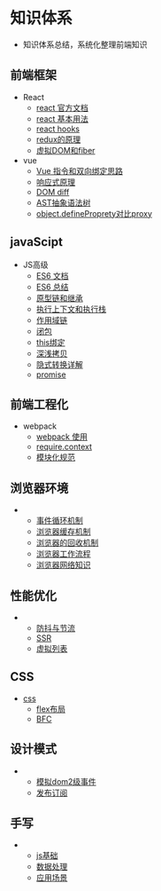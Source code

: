 # 知识体系
* 知识体系总结，系统化整理前端知识

## 前端框架
 - React
    - [react 官方文档](https://zh-hans.reactjs.org/docs/getting-started.html)
    - [react 基本用法](https://github.com/laohuihui2012/cbokSystem/tree/master/react%E5%9F%BA%E6%9C%AC%E7%94%A8%E6%B3%95)
    - [react hooks](https://github.com/laohuihui2012/cbokSystem/tree/master/react-hooks)
    - [redux的原理](https://github.com/laohuihui2012/cbokSystem/blob/master/react%E5%9F%BA%E6%9C%AC%E7%94%A8%E6%B3%95/redux%E7%9A%84%E5%8E%9F%E7%90%86.md)
     - [虚拟DOM和fiber](https://github.com/laohuihui2012/cbokSystem/blob/master/react%E5%9F%BA%E6%9C%AC%E7%94%A8%E6%B3%95/react%E8%99%9A%E6%8B%9Fdom.md)
 - vue
   - [Vue 指令和双向绑定思路](https://github.com/laohuihui2012/cbokSystem/blob/master/Vue/Vue%20%E6%8C%87%E4%BB%A4%E5%92%8C%E5%8F%8C%E5%90%91%E7%BB%91%E5%AE%9A%E6%80%9D%E8%B7%AF.md)
   - [响应式原理](https://github.com/laohuihui2012/cbokSystem/blob/master/Vue/%E5%93%8D%E5%BA%94%E5%BC%8F%E5%8E%9F%E7%90%86.md)
   - [DOM diff](https://github.com/laohuihui2012/cbokSystem/blob/master/Vue/diff%E7%AE%97%E6%B3%95(%E8%99%9A%E6%8B%9FDOM).md)
   - [AST抽象语法树](https://github.com/laohuihui2012/cbokSystem/blob/master/Vue/AST%E6%8A%BD%E8%B1%A1%E8%AF%AD%E6%B3%95%E6%A0%91.md)
   - [object.defineProprety对比proxy](https://github.com/laohuihui2012/cbokSystem/blob/master/Vue/object.defineProprety%E5%AF%B9%E6%AF%94proxy.md)
## javaScipt
 - JS高级
   - [ES6 文档](https://es6.ruanyifeng.com/#docs/promise#Promise-prototype-finally)
   - [ES6 总结](https://github.com/laohuihui2012/cbokSystem/tree/master/javaScript/ES%206)
   - [原型链和继承](https://github.com/laohuihui2012/cbokSystem/blob/master/javaScript/JS%E7%90%86%E8%AE%BA/%E5%8E%9F%E5%9E%8B%E9%93%BE%E5%92%8C%E7%BB%A7%E6%89%BF.md)
   - [执行上下文和执行栈](https://github.com/laohuihui2012/cbokSystem/blob/master/javaScript/JS%E7%90%86%E8%AE%BA/%E6%89%A7%E8%A1%8C%E4%B8%8A%E4%B8%8B%E6%96%87%E5%92%8C%E6%89%A7%E8%A1%8C%E6%A0%88.md)
   - [作用域链](https://github.com/laohuihui2012/cbokSystem/blob/master/javaScript/JS%E7%90%86%E8%AE%BA/%E4%BD%9C%E7%94%A8%E5%9F%9F.md)
   - [闭包](https://github.com/laohuihui2012/cbokSystem/blob/master/javaScript/JS%E7%90%86%E8%AE%BA/%E9%97%AD%E5%8C%85.md)
   - [this绑定](https://github.com/laohuihui2012/cbokSystem/blob/master/javaScript/JS%E7%90%86%E8%AE%BA/this%E7%BB%91%E5%AE%9A.md)
   - [深浅拷贝](https://github.com/laohuihui2012/cbokSystem/blob/master/javaScript/JS%E7%90%86%E8%AE%BA/%E6%B7%B1%E6%B5%85%E6%8B%B7%E8%B4%9D.md)
   - [隐式转换详解](https://github.com/laohuihui2012/cbokSystem/blob/master/javaScript/JS%E7%90%86%E8%AE%BA/%E8%AF%A6%E8%A7%A3%E9%9A%90%E5%BC%8F%E8%BD%AC%E6%8D%A2.md)
   - [promise](https://github.com/laohuihui2012/cbokSystem/blob/master/javaScript/JS%E7%90%86%E8%AE%BA/%E8%AF%A6%E8%A7%A3%E9%9A%90%E5%BC%8F%E8%BD%AC%E6%8D%A2.md)
## 前端工程化
- webpack
   - [webpack 使用](https://github.com/laohuihui2012/cbokSystem/blob/master/%E5%89%8D%E7%AB%AF%E5%B7%A5%E7%A8%8B%E5%8C%96%E5%92%8C%E8%87%AA%E5%8A%A8%E5%8C%96/1.webpack%E4%BD%BF%E7%94%A8.md)
   - [require.context](https://github.com/laohuihui2012/cbokSystem/blob/master/%E5%89%8D%E7%AB%AF%E5%B7%A5%E7%A8%8B%E5%8C%96%E5%92%8C%E8%87%AA%E5%8A%A8%E5%8C%96/require.context%E5%AE%9E%E7%8E%B0%E5%89%8D%E7%AB%AF%E5%B7%A5%E7%A8%8B%E8%87%AA%E5%8A%A8%E5%8C%96.md)
   - [模块化规范](https://github.com/laohuihui2012/cbokSystem/blob/master/%E5%89%8D%E7%AB%AF%E5%B7%A5%E7%A8%8B%E5%8C%96%E5%92%8C%E8%87%AA%E5%8A%A8%E5%8C%96/%E6%A8%A1%E5%9D%97%E5%8C%96%E8%A7%84%E8%8C%83.md)
## 浏览器环境
 - 
   - [事件循环机制](https://github.com/laohuihui2012/cbokSystem/blob/master/%E6%B5%8F%E8%A7%88%E5%99%A8/%E4%BA%8B%E4%BB%B6%E5%BE%AA%E7%8E%AF%E6%9C%BA%E5%88%B6.md)
   - [浏览器缓存机制](https://github.com/laohuihui2012/cbokSystem/blob/master/%E6%B5%8F%E8%A7%88%E5%99%A8/%E6%B5%8F%E8%A7%88%E5%99%A8%E7%BC%93%E5%AD%98%E6%9C%BA%E5%88%B6.md)
   - [浏览器的回收机制](https://github.com/laohuihui2012/cbokSystem/blob/master/%E6%B5%8F%E8%A7%88%E5%99%A8/%E6%B5%8F%E8%A7%88%E5%99%A8%E7%9A%84%E5%9B%9E%E6%94%B6%E6%9C%BA%E5%88%B6.md)
   - [浏览器工作流程](https://github.com/laohuihui2012/cbokSystem/blob/master/%E6%B5%8F%E8%A7%88%E5%99%A8/%E6%B5%8F%E8%A7%88%E5%99%A8%E7%9A%84%E5%B7%A5%E4%BD%9C%E6%B5%81%E7%A8%8B.md)
   - [浏览器网络知识](https://github.com/laohuihui2012/cbokSystem/blob/master/%E6%B5%8F%E8%A7%88%E5%99%A8/%E6%B5%8F%E8%A7%88%E5%99%A8%E7%9A%84%E5%B7%A5%E4%BD%9C%E6%B5%81%E7%A8%8B.md)
## 性能优化
 - 
   - [防抖与节流](https://github.com/laohuihui2012/cbokSystem/blob/master/%E6%80%A7%E8%83%BD%E4%BC%98%E5%8C%96/%E9%98%B2%E6%8A%96%E4%B8%8E%E8%8A%82%E6%B5%81.md)
   - [SSR](https://github.com/laohuihui2012/cbokSystem/blob/master/%E6%80%A7%E8%83%BD%E4%BC%98%E5%8C%96/%E6%9C%8D%E5%8A%A1%E7%AB%AF%E6%B8%B2%E6%9F%93.md)
   - [虚拟列表](https://github.com/laohuihui2012/cbokSystem/blob/master/%E6%80%A7%E8%83%BD%E4%BC%98%E5%8C%96/%E8%99%9A%E6%8B%9F%E5%88%97%E8%A1%A8.md)
## CSS
 - [css](https://www.w3school.com.cn/h.asp)
   - [flex布局](https://github.com/laohuihui2012/cbokSystem/blob/master/css/flex%E5%B8%83%E5%B1%80.md)
   - [BFC](https://zhuanlan.zhihu.com/p/25321647)
## 设计模式
 - 
   - [模拟dom2级事件](https://github.com/laohuihui2012/cbokSystem/blob/master/javaScript/%E8%AE%BE%E8%AE%A1%E6%A8%A1%E5%BC%8F/%E5%8F%91%E5%B8%83%E8%80%85%E8%AE%A2%E9%98%85.md)
   - [发布订阅](https://github.com/laohuihui2012/cbokSystem/blob/master/javaScript/%E8%AE%BE%E8%AE%A1%E6%A8%A1%E5%BC%8F/%E6%A8%A1%E6%8B%9Fdom2%E7%BA%A7%E4%BA%8B%E4%BB%B6.md)
## 手写
 -
    - [js基础](https://github.com/laohuihui2012/cbokSystem/blob/master/javaScript/handwriting.md)
    - [数据处理](https://github.com/laohuihui2012/cbokSystem/blob/master/javaScript/dataProcess.md)
    - [应用场景](https://github.com/laohuihui2012/cbokSystem/blob/master/javaScript/application.md)